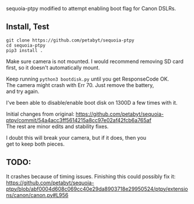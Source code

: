 sequoia-ptpy modified to attempt enabling boot flag for Canon DSLRs.  

## Install, Test
```
git clone https://github.com/petabyt/sequoia-ptpy
cd sequoia-ptpy
pip3 install .
```
Make sure camera is not mounted. I would recommend removing SD card
first, so it doesn't automatically mount.  

Keep running `python3 bootdisk.py` until you get ResponseCode OK.  
The camera might crash with Err 70. Just remove the battery,  
and try again.  

I've been able to disable/enable boot disk on 1300D a few times with it.  

Initial changes from original: https://github.com/petabyt/sequoia-ptpy/commit/54a4acc3ff5614215a8cc97e02af42fcb6a765af  
The rest are minor edits and stability fixes.

I doubt this will break your camera, but if it does, then you  
get to keep both pieces.  

## TODO:
It crashes because of timing issues. Finishing this could possibly fix it:  
https://github.com/petabyt/sequoia-ptpy/blob/abf0004d608c069cc40e29da8903718e29950524/ptpy/extensions/canon/canon.py#L956
